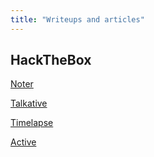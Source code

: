 ```yaml
---
title: "Writeups and articles"
---
```


## HackTheBox

[Noter](https://th3redtea.github.io/hackthebox/noter/) 

[Talkative](https://th3redtea.github.io/hackthebox/talkative/)

[Timelapse](https://th3redtea.github.io/hackthebox/timelapse/)

[Active](https://th3redtea.github.io/hackthebox/active/)